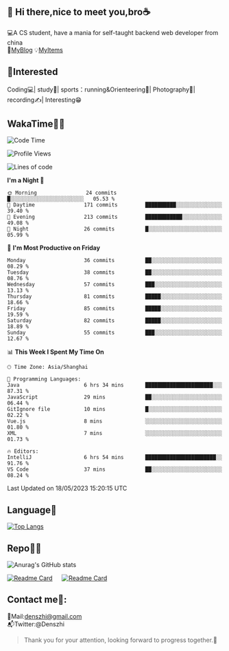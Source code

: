 👋 Hi there,nice to meet you,bro☕
---
💻A CS student, have a mania for self-taught backend web developer from china   
👣[MyBlog](https://github.com/HealUP/MyBlog)
💡[MyItems](https://healup.github.io/)

 <!-- waka-box start -->
 <!-- waka-box end -->
 
🧲**Interested**
--
Coding💻| study📖| sports：running&Orienteering🏃‍| Photography📸| recording✍️| Interesting😁

WakaTime👨‍💻
---
<!--START_SECTION:waka-->
![Code Time](http://img.shields.io/badge/Code%20Time-133%20hrs%2031%20mins-blue)

![Profile Views](http://img.shields.io/badge/Profile%20Views-14-blue)

![Lines of code](https://img.shields.io/badge/From%20Hello%20World%20I%27ve%20Written-160.7%20thousand%20lines%20of%20code-blue)

**I'm a Night 🦉** 

```text
🌞 Morning                24 commits          █░░░░░░░░░░░░░░░░░░░░░░░░   05.53 % 
🌆 Daytime                171 commits         ██████████░░░░░░░░░░░░░░░   39.40 % 
🌃 Evening                213 commits         ████████████░░░░░░░░░░░░░   49.08 % 
🌙 Night                  26 commits          █░░░░░░░░░░░░░░░░░░░░░░░░   05.99 % 
```
📅 **I'm Most Productive on Friday** 

```text
Monday                   36 commits          ██░░░░░░░░░░░░░░░░░░░░░░░   08.29 % 
Tuesday                  38 commits          ██░░░░░░░░░░░░░░░░░░░░░░░   08.76 % 
Wednesday                57 commits          ███░░░░░░░░░░░░░░░░░░░░░░   13.13 % 
Thursday                 81 commits          █████░░░░░░░░░░░░░░░░░░░░   18.66 % 
Friday                   85 commits          █████░░░░░░░░░░░░░░░░░░░░   19.59 % 
Saturday                 82 commits          █████░░░░░░░░░░░░░░░░░░░░   18.89 % 
Sunday                   55 commits          ███░░░░░░░░░░░░░░░░░░░░░░   12.67 % 
```


📊 **This Week I Spent My Time On** 

```text
🕑︎ Time Zone: Asia/Shanghai

💬 Programming Languages: 
Java                     6 hrs 34 mins       ██████████████████████░░░   87.31 % 
JavaScript               29 mins             ██░░░░░░░░░░░░░░░░░░░░░░░   06.44 % 
GitIgnore file           10 mins             █░░░░░░░░░░░░░░░░░░░░░░░░   02.22 % 
Vue.js                   8 mins              ░░░░░░░░░░░░░░░░░░░░░░░░░   01.80 % 
XML                      7 mins              ░░░░░░░░░░░░░░░░░░░░░░░░░   01.73 % 

🔥 Editors: 
IntelliJ                 6 hrs 54 mins       ███████████████████████░░   91.76 % 
VS Code                  37 mins             ██░░░░░░░░░░░░░░░░░░░░░░░   08.24 % 
```


 Last Updated on 18/05/2023 15:20:15 UTC
<!--END_SECTION:waka-->

Language🚀
---
[![Top Langs](https://github-readme-stats.vercel.app/api/top-langs/?username=HealUP&layout=compact&hide_border=true)](https://github.com/HealUP)

Repo🧑‍💻
---
![Anurag's GitHub stats](https://github-readme-stats.vercel.app/api?username=HealUP&count_private=true&show_icons=true&theme=gruvbox&hide_border=true) 

[![Readme Card](https://github-readme-stats.vercel.app/api/pin/?username=HealUP&repo=InternetEy&theme=transparent)](https://github.com/HealUP/InternetEy) &emsp;
[![Readme Card](https://github-readme-stats.vercel.app/api/pin/?username=HealUP&repo=CampusExperience&theme=transparent)](https://github.com/HealUP/CampusExperience)


Contact me📱:
---
📮Mail:denszhi@gmail.com  
📬Twitter:@Denszhi  

> Thank you for your attention, looking forward to progress together.🎉
